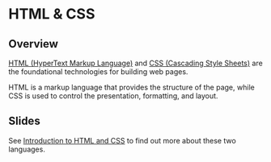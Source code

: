 # HTML & CSS

## Overview

[HTML (HyperText Markup Language)](https://developer.mozilla.org/en-US/docs/Web/HTML) and [CSS (Cascading Style Sheets)](https://developer.mozilla.org/en-US/docs/Web/CSS) are the foundational technologies for building web pages.

HTML is a markup language that provides the structure of the page, while CSS is used to control the presentation, formatting, and layout.

## Slides

See [Introduction to HTML and CSS](https://docs.google.com/presentation/d/e/2PACX-1vRsRuQHKrnww0mOBF5iqUyisAyCHje9WYV4XRVzSlntk4wqeaUOB8OwO3Ajy9BPKhe-kS6UNoAwcH8e/pub?start=false&loop=false&delayms=60000) to find out more about these two languages.
